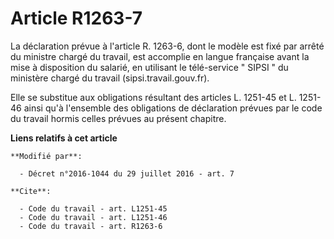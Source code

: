 # Article R1263-7

La déclaration prévue à l'article R. 1263-6, dont le modèle est fixé par arrêté du ministre chargé du travail, est accomplie
en langue française avant la mise à disposition du salarié, en utilisant le télé-service " SIPSI " du ministère chargé du
travail (sipsi.travail.gouv.fr).

Elle se substitue aux obligations résultant des articles L. 1251-45 et L. 1251-46 ainsi qu'à l'ensemble des obligations de
déclaration prévues par le code du travail hormis celles prévues au présent chapitre.

**Liens relatifs à cet article**

	**Modifié par**:

	  - Décret n°2016-1044 du 29 juillet 2016 - art. 7

	**Cite**:

	  - Code du travail - art. L1251-45
	  - Code du travail - art. L1251-46
	  - Code du travail - art. R1263-6
